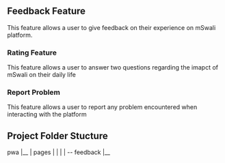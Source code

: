 ## Feedback Feature 
This feature allows a user to give feedback on their experience on mSwali platform.

### Rating Feature
This feature allows a user to answer two questions regarding the imapct of mSwali on their daily life

### Report Problem
This feature allows a user to report any problem encountered when interacting with the platform

## Project Folder Stucture 
pwa
|__
|   pages
|    |
|    | -- feedback
|__       
